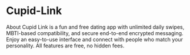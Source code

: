 # Cupid-Link
About Cupid Link is a fun and free dating app with unlimited daily swipes, MBTI-based compatibility, and secure end-to-end encrypted messaging. Enjoy an easy-to-use interface and connect with people who match your personality. All features are free, no hidden fees.
